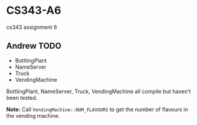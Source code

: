 CS343-A6
========

cs343 assignment 6

Andrew TODO
------------
* BottlingPlant
* NameServer
* Truck
* VendingMachine

BottlingPlant, NameServer, Truck, VendingMachine all compile but haven't been tested.

**Note:** Call `VendingMachine::NUM_FLAVOURS` to get the number of flavours in the vending machine.
